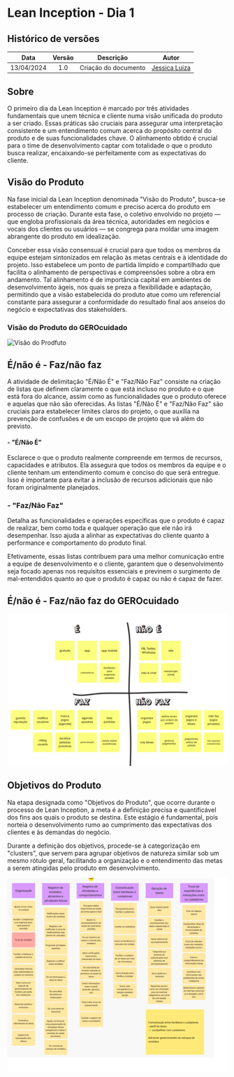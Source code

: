 # Lean Inception -  Dia 1

## Histórico de versões
|    Data    | Versão |      Descrição       |                    Autor                     |
|:----------:|:------:|:--------------------:|:--------------------------------------------:|
| 13/04/2024 |  1.0   | Criação do documento | [Jessica Luiza](https://github.com/JKluiza) |

## Sobre 

O primeiro dia da Lean Inception é marcado por três atividades fundamentais que unem técnica e cliente numa visão unificada do produto a ser criado. Essas práticas são cruciais para assegurar uma interpretação consistente e um entendimento comum acerca do propósito central do produto e de suas funcionalidades chave. O alinhamento obtido é crucial para o time de desenvolvimento captar com totalidade o que o produto busca realizar, encaixando-se perfeitamente com as expectativas do cliente.


## Visão do Produto

Na fase inicial da Lean Inception denominada "Visão do Produto", busca-se estabelecer um entendimento comum e preciso acerca do produto em processo de criação. Durante esta fase, o coletivo envolvido no projeto — que engloba profissionais da área técnica, autoridades em negócios e vocais dos clientes ou usuários — se congrega para moldar uma imagem abrangente do produto em idealização.

Conceber essa visão consensual é crucial para que todos os membros da equipe estejam sintonizados em relação às metas centrais e à identidade do projeto. Isso estabelece um ponto de partida límpido e compartilhado que facilita o alinhamento de perspectivas e compreensões sobre a obra em andamento. Tal alinhamento é de importância capital em ambientes de desenvolvimento ágeis, nos quais se preza a flexibilidade e adaptação, permitindo que a visão estabelecida do produto atue como um referencial constante para assegurar a conformidade do resultado final aos anseios do negócio e expectativas dos stakeholders.

### Visão do Produto do GEROcuidado

![Visão do Prodfuto](../assets/Gero_Visãodoproduto.png)

## É/não é - Faz/não faz

A atividade de delimitação "É/Não É" e "Faz/Não Faz" consiste na criação de listas que definem claramente o que está incluso no produto e o que está fora do alcance, assim como as funcionalidades que o produto oferece e aquelas que não são oferecidas. As listas "É/Não É" e "Faz/Não Faz" são cruciais para estabelecer limites claros do projeto, o que auxilia na prevenção de confusões e de um escopo de projeto que vá além do previsto.

 #### - **"É/Não É"**
Esclarece o que o produto realmente compreende em termos de recursos, capacidades e atributos. Ela assegura que todos os membros da equipe e o cliente tenham um entendimento comum e conciso do que será entregue. Isso é importante para evitar a inclusão de recursos adicionais que não foram originalmente planejados.

### - **"Faz/Não Faz"** 
Detalha as funcionalidades e operações específicas que o produto é capaz de realizar, bem como toda e qualquer operação que ele não irá desempenhar. Isso ajuda a alinhar as expectativas do cliente quanto à performance e comportamento do produto final.

Efetivamente, essas listas contribuem para uma melhor comunicação entre a equipe de desenvolvimento e o cliente, garantem que o desenvolvimento seja focado apenas nos requisitos essenciais e previnem o surgimento de mal-entendidos quanto ao que o produto é capaz ou não é capaz de fazer.

## É/não é - Faz/não faz do GEROcuidado

![É/nãoé-faz/nãofaz](../assets/GEROéenãoé-fazenãofaz.png)

## Objetivos do Produto 

Na etapa designada como "Objetivos do Produto", que ocorre durante o processo de Lean Inception, a meta é a definição precisa e quantificável dos fins aos quais o produto se destina. Este estágio é fundamental, pois norteia o desenvolvimento rumo ao cumprimento das expectativas dos clientes e às demandas do negócio.

Durante a definição dos objetivos, procede-se à categorização em "clusters", que servem para agrupar objetivos de natureza similar sob um mesmo rótulo geral, facilitando a organização e o entendimento das metas a serem atingidas pelo produto em desenvolvimento.

![ObjetivodoProduto](../assets/ObjetivoDoProduto.png)

[def]: ...docs/assets/Gero_Visãodoproduto.png